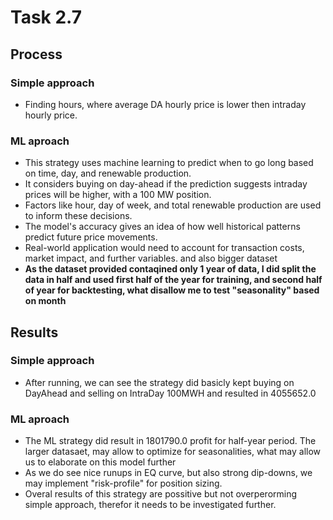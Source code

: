 # Task 2.7
## Process
### Simple approach
- Finding hours, where average DA hourly price is lower then intraday hourly price. 
### ML aproach
- This strategy uses machine learning to predict when to go long based on time, day, and renewable production.
- It considers buying on day-ahead if the prediction suggests intraday prices will be higher, with a 100 MW position.
- Factors like hour, day of week, and total renewable production are used to inform these decisions.
- The model's accuracy gives an idea of how well historical patterns predict future price movements.
- Real-world application would need to account for transaction costs, market impact, and further variables. and also bigger dataset
- **As the dataset provided contaqined only 1 year of data, I did split the data in half and used first half of the year for training, and second half of year for backtesting, what disallow me to test "seasonality" based on month**
## Results
### Simple approach
- After running, we can see the strategy did basicly kept buying on DayAhead and selling on IntraDay 100MWH and resulted in 4055652.0
### ML aproach
- The ML strategy did result in 1801790.0 profit for half-year period. The larger datasaet, may allow to optimize for seasonalities, what may allow us to elaborate on this model further
- As we do see nice runups in EQ curve, but also strong dip-downs, we may implement "risk-profile" for position sizing. 
- Overal results of this strategy are possitive but not overperorming simple approach, therefor it needs to be investigated further.